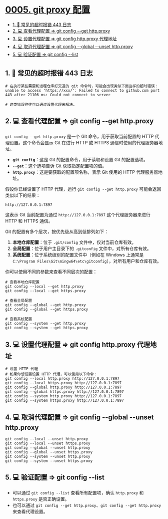 # [0005. git proxy 配置](https://github.com/Tdahuyou/git/tree/main/0005.%20git%20proxy%20%E9%85%8D%E7%BD%AE)

<!-- region:toc -->
- [1. 📒 常见的超时报错 443 日志](#1--常见的超时报错-443-日志)
- [2. 💻 查看代理配置 => git config --get http.proxy](#2--查看代理配置-=>-git-config---get-httpproxy)
- [3. 💻 设置代理配置 => git config http.proxy 代理地址](#3--设置代理配置-=>-git-config-httpproxy-代理地址)
- [4. 💻 取消代理配置 => git config --global --unset http.proxy](#4--取消代理配置-=>-git-config---global---unset-httpproxy)
- [5. 💻 验证配置 => git config --list](#5--验证配置-=>-git-config---list)
<!-- endregion:toc -->

## 1. 📒 常见的超时报错 443 日志

```shell
# 在执行某些需要和远程仓库打交道的 git 命令时，可能会出现类似下面这样的超时错误：
unable to access 'https://xxx/': Failed to connect to github.com port 443 after 21106 ms: Could not connect to server

# 这类错误往往可以通过设置代理来解决。
```

## 2. 💻 查看代理配置 => git config --get http.proxy

`git config --get http.proxy` 是一个 Git 命令，用于获取当前配置的 HTTP 代理设置。这个命令会显示 Git 在进行 HTTP 或 HTTPS 通信时使用的代理服务器地址。

- **`git config`**：这是 Git 的配置命令，用于读取和设置 Git 的配置选项。
- **`--get`**：这个选项告诉 Git 获取指定配置项的值。
- **`http.proxy`**：这是要获取的配置项名称，表示 Git 使用的 HTTP 代理服务器地址。

假设你已经设置了 HTTP 代理，运行 `git config --get http.proxy` 可能会返回类似以下的结果：

```bash
http://127.0.0.1:7897
```

这表示 Git 当前配置为通过 `http://127.0.0.1:7897` 这个代理服务器来进行 HTTP 和 HTTPS 通信。

Git 的配置有多个层次，按优先级从高到低排列如下：

1. **本地仓库配置**：位于 `.git/config` 文件中，仅对当前仓库有效。
2. **全局配置**：位于用户主目录下的 `.gitconfig` 文件中，对所有仓库有效。
3. **系统配置**：位于系统级别的配置文件中（例如在 Windows 上通常是 `C:\Program Files\Git\mingw64\etc\gitconfig`），对所有用户和仓库有效。

你可以使用不同的参数来查看不同层次的配置：

```shell
# 查看本地仓库配置
git config --local --get http.proxy
git config --local --get https.proxy

# 查看全局配置
git config --global --get http.proxy
git config --global --get https.proxy

# 查看系统配置
git config --system --get http.proxy
git config --system --get https.proxy
```

## 3. 💻 设置代理配置 => git config http.proxy 代理地址

```shell
# 设置 HTTP 代理
# 如果你想设置设置 HTTP 代理，可以使用以下命令：
git config --local http.proxy http://127.0.0.1:7897
git config --local https.proxy http://127.0.0.1:7897
git config --global http.proxy http://127.0.0.1:7897
git config --global https.proxy http://127.0.0.1:7897
git config --system http.proxy http://127.0.0.1:7897
git config --system https.proxy http://127.0.0.1:7897
```

## 4. 💻 取消代理配置 => git config --global --unset http.proxy

```shell
git config --local --unset http.proxy
git config --local --unset https.proxy
git config --global --unset http.proxy
git config --global --unset https.proxy
git config --system --unset http.proxy
git config --system --unset https.proxy
```

## 5. 💻 验证配置 => git config --list

- 可以通过 `git config --list` 查看所有配置项，确认 `http.proxy` 和 `https.proxy` 是否正确设置。
- 也可以通过 `git config --get http.proxy`、``git config --get http.proxy`` 来查看代理设置。
